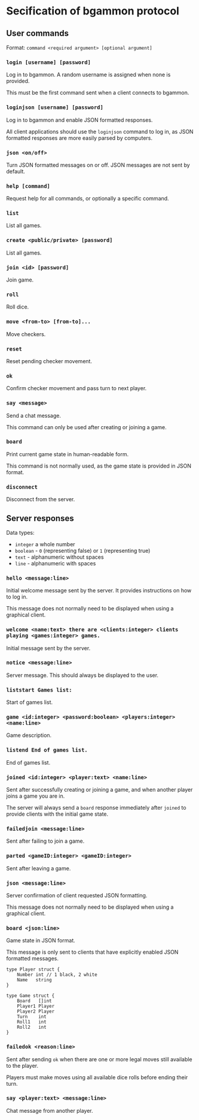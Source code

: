 # Secification of bgammon protocol

## User commands

Format: `command <required argument> [optional argument]`

### `login [username] [password]`

Log in to bgammon. A random username is assigned when none is provided.

This must be the first command sent when a client connects to bgammon.

### `loginjson [username] [password]`

Log in to bgammon and enable JSON formatted responses.

All client applications should use the `loginjson` command to log in, as JSON
formatted responses are more easily parsed by computers.  

### `json <on/off>`

Turn JSON formatted messages on or off. JSON messages are not sent by default.

### `help [command]`

Request help for all commands, or optionally a specific command.

### `list`

List all games.

### `create <public/private> [password]`

List all games.

### `join <id> [password]`

Join game.

### `roll`

Roll dice.

### `move <from-to> [from-to]...`

Move checkers.

### `reset`

Reset pending checker movement.

### `ok`

Confirm checker movement and pass turn to next player.

### `say <message>`

Send a chat message.

This command can only be used after creating or joining a game.

### `board`

Print current game state in human-readable form.

This command is not normally used, as the game state is provided in JSON format.

### `disconnect`

Disconnect from the server.

## Server responses

Data types:

- `integer` a whole number
- `boolean` - `0` (representing false) or `1` (representing true)
- `text` - alphanumeric without spaces
- `line` - alphanumeric with spaces

### `hello <message:line>`

Initial welcome message sent by the server. It provides instructions on how to log in.

This message does not normally need to be displayed when using a graphical client.

### `welcome <name:text> there are <clients:integer> clients playing <games:integer> games.`

Initial message sent by the server.

### `notice <message:line>`

Server message. This should always be displayed to the user.

### `liststart Games list:`

Start of games list.

### `game <id:integer> <password:boolean> <players:integer> <name:line>`

Game description.

### `listend End of games list.`

End of games list.

### `joined <id:integer> <player:text> <name:line>`

Sent after successfully creating or joining a game, and when another player
joins a game you are in.

The server will always send a `board` response immediately after `joined` to
provide clients with the initial game state.

### `failedjoin <message:line>`

Sent after failing to join a game.

### `parted <gameID:integer> <gameID:integer>`

Sent after leaving a game.

### `json <message:line>`

Server confirmation of client requested JSON formatting.

This message does not normally need to be displayed when using a graphical client.

### `board <json:line>`

Game state in JSON format.

This message is only sent to clients that have explicitly enabled JSON formatted messages.

```
type Player struct {
	Number int // 1 black, 2 white
	Name   string
}

type Game struct {
    Board   []int
    Player1 Player
    Player2 Player
    Turn    int
    Roll1   int
    Roll2   int
}
```

### `failedok <reason:line>`

Sent after sending `ok` when there are one or more legal moves still available to the player.

Players must make moves using all available dice rolls before ending their turn.

### `say <player:text> <message:line>`

Chat message from another player.
